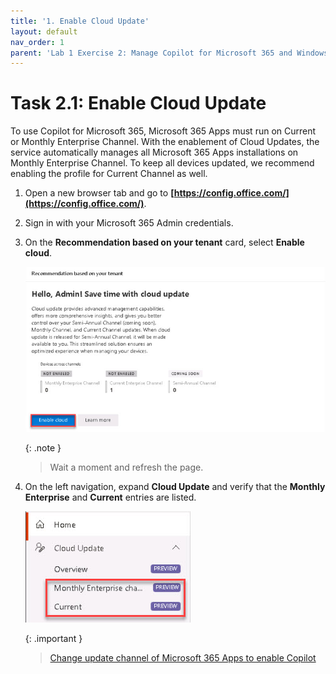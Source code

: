 ```yaml
---
title: '1. Enable Cloud Update'
layout: default
nav_order: 1
parent: 'Lab 1 Exercise 2: Manage Copilot for Microsoft 365 and Windows Copilot'
---
```


# Task 2.1: Enable Cloud Update

To use Copilot for Microsoft 365, Microsoft 365 Apps must run on Current or Monthly Enterprise Channel. With the enablement of Cloud Updates, the service automatically manages all Microsoft 365 Apps installations on Monthly Enterprise Channel. To keep all devices updated, we recommend enabling the profile for Current Channel as well.

1. Open a new browser tab and go to **[https://config.office.com/](https://config.office.com/)**. 

 

1. Sign in with your Microsoft 365 Admin credentials. 

 

1. On the **Recommendation based on your tenant** card, select **Enable cloud**. 

 

    ![13a.jpg](../media/13a.jpg) 

     
    {: .note }
    > Wait a moment and refresh the page. 

 

1. On the left navigation, expand **Cloud Update** and verify that the **Monthly Enterprise** and **Current** entries are listed. 

 

    ![15a.jpg](../media/15a.jpg) 

 
    {: .important }
    > [Change update channel of Microsoft 365 Apps to enable Copilot](https://learn.microsoft.com/en-us/deployoffice/updates/change-channel-for-copilot "Change update channel of Microsoft 365 Apps to enable Copilot") 

 

